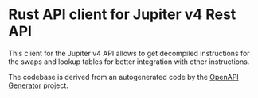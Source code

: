 # Rust API client for Jupiter v4 Rest API

This client for the Jupiter v4 API allows to get decompiled instructions for the swaps and lookup tables for better integration with other instructions.

The codebase is derived from an autogenerated code by the [OpenAPI Generator](https://openapi-generator.tech) project.
